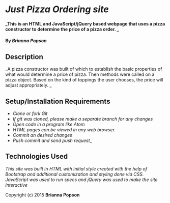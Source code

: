 # _Just Pizza Ordering site_

#### _This is an HTML and JavaScript/jQuery based webpage that uses a pizza constructor to determine the price of a pizza order. _

#### By _**Brianna Popson**_

## Description

_A pizza constructor was built of which to establish the basic properties of what would determine a price of pizza. Then methods were called on a pizza object. Based on the kind of toppings the user chooses, the price will adjust appropriately. _

## Setup/Installation Requirements

* _Clone or fork Git_
* _If git was cloned, please make a separate branch for any changes_
* _Open code in a program like Atom_
* _HTML pages can be viewed in any web browser._
* _Commit an desired changes_
* _Push commit and send push request__

## Technologies Used

_This site was built in HTML with initial style created with the help of Bootstrap and additional customization and styling done via CSS. JavaScript was used to run specs and jQuery was used to make the site interactive_

Copyright (c) 2015 **Brianna Popson**
